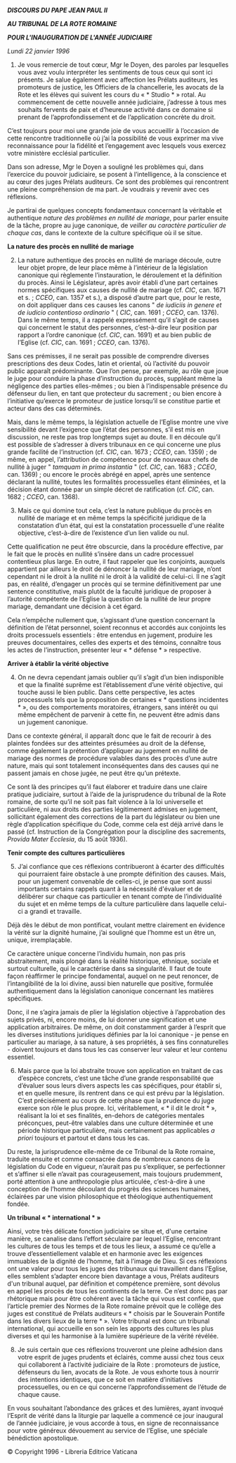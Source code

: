 ***DISCOURS DU PAPE JEAN PAUL II***

***AU TRIBUNAL DE LA ROTE ROMAINE***

***POUR L'INAUGURATION DE L'ANNÉE JUDICIAIRE***

*Lundi 22 janvier 1996*

1. Je vous remercie de tout cœur, Mgr le Doyen, des paroles par lesquelles vous avez voulu interpréter les sentiments de tous ceux qui sont ici présents. Je salue également avec affection les Prélats auditeurs, les promoteurs de justice, les Officiers de la chancellerie, les avocats de la Rote et les élèves qui suivent les cours du « * Studio * » rotal. Au commencement de cette nouvelle année judiciaire, j’adresse à tous mes souhaits fervents de paix et d’heureuse activité dans ce domaine si prenant de l’approfondissement et de l’application concrète du droit.

C’est toujours pour moi une grande joie de vous accueillir à l’occasion de cette rencontre traditionnelle où j’ai la possibilité de vous exprimer ma vive reconnaissance pour la fidélité et l’engagement avec lesquels vous exercez votre ministère ecclésial particulier.

Dans son adresse, Mgr le Doyen a souligné les problèmes qui, dans l’exercice du pouvoir judiciaire, se posent à l’intelligence, à la conscience et au cœur des juges Prélats auditeurs. Ce sont des problèmes qui rencontrent une pleine compréhension de ma part. Je voudrais y revenir avec ces réflexions.

Je partirai de quelques concepts fondamentaux concernant la véritable et authentique *nature des problèmes en nullité de mariage*, pour parler ensuite de la tâche, propre au juge canonique, de *veiller au caractère particulier de chaque cas*, dans le contexte de la culture spécifique où il se situe.

**La nature des procès en nullité de mariage**

2. La nature authentique des procès en nullité de mariage découle, outre leur objet propre, de leur place même à l’intérieur de la législation canonique qui règlemente l’instauration, le déroulement et la définition du procès. Ainsi le Législateur, après avoir établi d’une part certaines normes spécifiques aux causes de nullité de mariage (cf. *CIC*, can. 1671 et s. ; *CCEO*, can. 1357 et s.), a disposé d’autre part que, pour le reste, on doit appliquer dans ces causes les canons " *de iudiciis in genere et de iudicio contentioso ordinario* " ( *CIC*, can. 1691 ; *CCEO*, can. 1376). Dans le même temps, il a rappelé expressément qu’il s’agit de causes qui concernent le statut des personnes, c’est-à-dire leur position par rapport a l’ordre canonique (cf. *CIC*, can. 1691) et au bien public de l’Eglise (cf. *CIC*, can. 1691 ; *CCEO*, can. 1376).

Sans ces prémisses, il ne serait pas possible de comprendre diverses prescriptions des deux Codes, latin et oriental, où l’activité du pouvoir public apparaît prédominante. Que l’on pense, par exemple, au rôle que joue le juge pour conduire la phase d’instruction du procès, suppléant même la négligence des parties elles-mêmes ; ou bien à l’indispensable présence du défenseur du lien, en tant que protecteur du sacrement ; ou bien encore à l’initiative qu’exerce le promoteur de justice lorsqu’il se constitue partie et acteur dans des cas déterminés.

Mais, dans le même temps, la législation actuelle de l’Eglise montre une vive sensibilité devant l’exigence que l’état des personnes, s’il est mis en discussion, ne reste pas trop longtemps sujet au doute. Il en découle qu’il est possible de s’adresser à divers tribunaux en ce qui concerne une plus grande facilité de l’instruction (cf. *CIC*, can. 1673 ; *CCEO*, can. 1359) ; de même, en appel, l’attribution de compétence pour de nouveaux chefs de nullité à juger " *tamquam in prima instantia* " (cf. *CIC*, can. 1683 ; *CCEO*, can. 1369) ; ou encore le procès abrégé en appel, après une sentence déclarant la nullité, toutes les formalités processuelles étant éliminées, et la décision étant donnée par un simple décret de ratification (cf. *CIC*, can. 1682 ; *CCEO*, can. 1368).

3. Mais ce qui domine tout cela, c’est la nature publique du procès en nullité de mariage et en même temps la spécificité juridique de la constatation d’un état, qui est la constatation processuelle d'une réalite objective, c’est-à-dire de l’existence d’un lien valide ou nul.

Cette qualification ne peut être obscurcie, dans la procédure effective, par le fait que le procès en nullité s’insère dans un cadre processuel contentieux plus large. En outre, il faut rappeler que les conjoints, auxquels appartient par ailleurs le droit de dénoncer la nullité de leur mariage, n’ont cependant ni le droit à la nullité ni le droit à la validité de celui-ci. Il ne s’agit pas, en réalité, d’engager un procès qui se termine définitivement par une sentence constitutive, mais plutôt de la faculté juridique de proposer à l’autorité compétente de l’Eglise la question de la nullité de leur propre mariage, demandant une décision à cet égard.

Cela n’empêche nullement que, s’agissant d’une question concernant la définition de l’état personnel, soient reconnus et accordés aux conjoints les droits processuels essentiels : être entendus en jugement, produire les preuves documentaires, celles des experts et des témoins, connaître tous les actes de l’instruction, présenter leur « * défense * » respective.

**Arriver à établir la vérité objective**

4. On ne devra cependant jamais oublier qu’il s’agit d’un bien indisponible et que la finalité suprême est l’établissement d’une vérité objective, qui touche aussi le bien public. Dans cette perspective, les actes processuels tels que la proposition de certaines « * questions incidentes * », ou des comportements moratoires, étrangers, sans intérêt ou qui même empêchent de parvenir à cette fin, ne peuvent être admis dans un jugement canonique.

Dans ce contexte général, il apparaît donc que le fait de recourir à des plaintes fondées sur des atteintes présumées au droit de la défense, comme également la prétention d’appliquer au jugement en nullité de mariage des normes de procédure valables dans des procès d’une autre nature, mais qui sont totalement inconséquentes dans des causes qui ne passent jamais en chose jugée, ne peut être qu’un prétexte.

Ce sont là des principes qu’il faut élaborer et traduire dans une claire pratique judiciaire, surtout à l’aide de la jurisprudence du tribunal de la Rote romaine, de sorte qu’il ne soit pas fait violence à la loi universelle et particulière, ni aux droits des parties légitimement admises en jugement, sollicitant également des corrections de la part du législateur ou bien une règle d’application spécifique du Code, comme cela est déjà arrivé dans le passé (cf. Instruction de la Congrégation pour la discipline des sacrements, *Provida Mater Ecclesia*, du 15 août 1936).

**Tenir compte des cultures particulières**

5. J’ai confiance que ces réflexions contribueront à écarter des difficultés qui pourraient faire obstacle à une prompte définition des causes. Mais, pour un jugement convenable de celles-ci, je pense que sont aussi importants certains rappels quant à la nécessité d'évaluer et de délibérer sur chaque cas particulier en tenant compte de l’individualité du sujet et en même temps de la culture particulière dans laquelle celui-ci a grandi et travaille.

Déjà dès le début de mon pontificat, voulant mettre clairement en évidence la vérité sur la dignité humaine, j’ai souligné que l’homme est un être un, unique, irremplaçable.

Ce caractère unique concerne l’individu humain, non pas pris abstraitement, mais plongé dans la réalité historique, ethnique, sociale et surtout culturelle, qui le caractérise dans sa singularité. Il faut de toute façon réaffirmer le principe fondamental, auquel on ne peut renoncer, de l’intangibilité de la loi divine, aussi bien naturelle que positive, formulée authentiquement dans la législation canonique concernant les matières spécifiques.

Donc, il ne s’agira jamais de plier la législation objective à l’approbation des sujets privés, ni, encore moins, de lui donner une signification et une application arbitraires. De même, on doit constamment garder à l’esprit que les diverses institutions juridiques définies par la loi canonique - je pense en particulier au mariage, à sa nature, à ses propriétés, à ses fins connaturelles - doivent toujours et dans tous les cas conserver leur valeur et leur contenu essentiel.

6. Mais parce que la loi abstraite trouve son application en traitant de cas d’espèce concrets, c’est une tâche d’une grande responsabilité que d’évaluer sous leurs divers aspects les cas spécifiques, pour établir si, et en quelle mesure, ils rentrent dans ce qui est prévu par la législation. C’est précisément au cours de cette phase que la prudence du juge exerce son rôle le plus propre. Ici, véritablement, « * il dit le droit * », réalisant la loi et ses finalités, en-dehors de catégories mentales préconçues, peut-être valables dans une culture déterminée et une période historique particulière, mais certainement pas applicables *a priori* toujours et partout et dans tous les cas.

Du reste, la jurisprudence elle-même de ce Tribunal de la Rote romaine, traduite ensuite et comme consacrée dans de nombreux canons de la législation du Code en vigueur, n’aurait pas pu s’expliquer, se perfectionner et s’affiner si elle n’avait pas courageusement, mais toujours prudemment, porté attention à une anthropologie plus articulée, c’est-à-dire à une conception de l’homme découlant du progrès des sciences humaines, éclairées par une vision philosophique et théologique authentiquement fondée.

**Un tribunal « * international * »**

Ainsi, votre très délicate fonction judiciaire se situe et, d'une certaine manière, se canalise dans l’effort séculaire par lequel l’Eglise, rencontrant les cultures de tous les temps et de tous les lieux, a assumé ce qu’elle a trouve d’essentiellement valable et en harmonie avec les exigences immuables de la dignité de l’homme, fait à l’image de Dieu. Si ces réflexions ont une valeur pour tous les juges des tribunaux qui travaillent dans l’Eglise, elles semblent s’adapter encore bien davantage a vous, Prélats auditeurs d'un tribunal auquel, par définition et compétence première, sont dévolus en appel les procès de tous les continents de la terre. Ce n’est donc pas par rhétorique mais pour être cohérent avec la tâche qui vous est confiée, que l’article premier des Normes de la Rote romaine prévoit que le collège des juges est constitué de Prélats auditeurs « * choisis par le Souverain Pontife dans les divers lieux de la terre * ». Votre tribunal est donc un tribunal international, qui accueille en son sein les apports des cultures les plus diverses et qui les harmonise à la lumière supérieure de la vérité révélée.

8. Je suis certain que ces réflexions trouveront une pleine adhésion dans votre esprit de juges prudents et éclairés, comme aussi chez tous ceux qui collaborent à l’activité judiciaire de la Rote : promoteurs de justice, défenseurs du lien, avocats de la Rote. Je vous exhorte tous à nourrir des intentions identiques, que ce soit en matière d’initiatives processuelles, ou en ce qui concerne l’approfondissement de l’étude de chaque cause.

En vous souhaitant l’abondance des grâces et des lumières, ayant invoqué l’Esprit de vérité dans la liturgie par laquelle a commencé ce jour inaugural de l’année judiciaire, je vous accorde à tous, en signe de reconnaissance pour votre généreux dévouement au service de l’Eglise, une spéciale bénédiction apostolique.

© Copyright 1996 - Libreria Editrice Vaticana